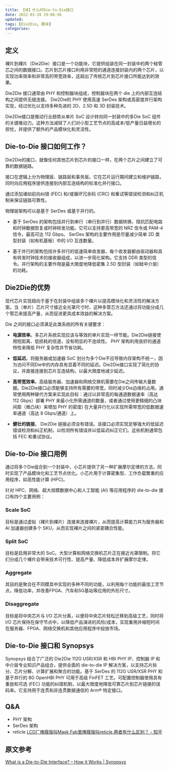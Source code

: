 ```yaml
---
title: 【译】什么时Die-to-Die接口
date: 2022-03-28 19:06:56
updated:
tags: [Die2Die, 翻译]
categories:
---
```


## 定义

裸片到裸片（Die2Die）接口是一个功能块，它提供组装在同一封装中的两个硅管芯之间的数据接口。芯片到芯片接口利用非常短的通道连接封装内的两个芯片，以实现功率效率和非常高的带宽效率，这超出了传统芯片到芯片接口所能达到的效果。

Die2Die 接口通常由 PHY 和控制器块组成，控制器块在两个 die 上的内部互连结构之间提供无缝连接。 Die2Die的 PHY 使用高速 SerDes 架构或高密度并行架构实现，经过优化以支持多种先进的 2D、2.5D 和 3D 封装技术。

Die2Die接口是推动行业趋势从单片 SoC 设计转向同一封装中的多Die SoC 组件的关键推动力。这种方法减轻了人们对小型工艺节点的高成本/低产量日益增长的担忧，并提供了额外的产品模块化和灵活性。

## Die-to-Die 接口如何工作？

Die2Die的接口，就像任何其他芯片到芯片的接口一样，在两个芯片之间建立了可靠的数据链路。

接口在逻辑上分为物理层、链路层和事务层。它在芯片运行期间建立和维护链路，同时向应用程序提供连接到内部互连结构的标准化并行接口。

通过添加诸如前向纠错 (FEC) 和/或循环冗余码 (CRC) 和重试等错误检测和纠正机制来保证链路可靠性。

物理层架构可以是基于 SerDes 或基于并行的。

- 基于 SerDes 的架构包括并行到串行（串行到并行）数据转换、阻抗匹配电路和时钟数据恢复或时钟转发功能。它可以支持更高带宽的 NRZ 信令或 PAM-4 信令，最高可达 112 Gbps。 SerDes 架构的主要作用是尽量减少简单 2D 类型封装（如有机基板）中的 I/O 互连数量。

- 基于并行的架构包括许多并行的低速简单收发器，每个收发器都由驱动器和具有转发时钟技术的接收器组成，以进一步简化架构。它支持 DDR 类型的信令。并行架构的主要作用是最大限度地降低密集 2.5D 型封装（如硅中介层）的功耗。

## Die2Die的优势

现代芯片实现趋向于基于在封装中组装多个裸片以提高模块化和灵活性的解决方案。当（单片）芯片尺寸接近全光罩尺寸时，这种多管芯方法还通过将功能分成几个管芯来提高产量，从而促进更具成本效益的解决方案。

Die 之间的接口必须满足此类系统的所有关键要求：

- **电源效率**。多芯片系统实现应该与等效的单片实现一样节能。Die2Die链接使用短距离、低损耗的信道，没有明显的不连续性。 PHY 架构利用良好的通道特性来降低 PHY 复杂性并节省功耗。

- **低延迟**。将服务器或加速器 SoC 划分为多个Die不应导致内存架构不统一，因为访问不同Die中的内存具有显着不同的延迟。Die2Die接口实现了简化的协议，并直接连接到芯片互连结构，以最大限度地减少延迟。

- **高带宽效率**。高级服务器、加速器和网络交换机需要在Die之间传输大量数据。Die2Die接口必须能够支持所有需要的带宽，同时减少Die边缘的占用。通常使用两种替代方案来实现此目标：通过以非常高的每通道数据速率（高达 112 Gbps）部署 PHY 来最小化所需通道的数量，或者通过使用更精细的凸块间距（微凸块）来增加 PHY 的密度) 在大量并行化以实现所需带宽的低数据速率通道（高达 8 Gbps/通道）上。

- **健壮的链接**。 Die2Die 链接必须没有错误。该接口必须实现足够强大的低延迟错误检测和纠正机制，以检测所有错误并以低延迟纠正它们。这些机制通常包括 FEC 和重试协议。

## Die-to-Die 接口用例

通过将多个Die组合到一个封装中，小芯片提供了另一种扩展摩尔定律的方法，同时实现了产品模块化和工艺节点优化。小芯片用于计算密集型、工作负载繁重的应用程序，如高性能计算 (HPC)。

针对 HPC、网络、超大规模数据中心和人工智能 (AI) 等应用程序的 die-to-die 接口有四个主要用例：

### Scale SoC

目标是通过虚拟（裸片到裸片）连接来连接裸片，从而提高计算能力并为服务器和 AI 加速器创建多个 SKU，从而实现裸片之间的紧密耦合性能。


### Split SoC

目标是启用非常大的 SoC。大型计算和网络交换机芯片正在接近光罩限制。将它们分成几个裸片会带来技术可行性、提高产量、降低成本并扩展摩尔定律。

### Aggregate

其目的是聚合在不同模具中实现的多种不同的功能，以利用每个功能的最佳工艺节点，降低功率，并改善FPGA、汽车和5G基站等应用的外形尺寸。

### Disaggregate

目标是将中央芯片与 I/O 芯片分离，以便将中央芯片轻松迁移到高级工艺，同时将 I/O 芯片保持在保守节点中，以降低产品演进的风险/成本，实现重用并缩短时间在服务器、FPGA、网络交换机和其他应用程序中投放市场。

## Die-to-Die 接口和 Synopsys

Synopsys 结合了广泛的 Die2Die 112G USR/XSR 和 HBI PHY IP、控制器 IP 和中介层专业知识产品组合，提供全面的 die-to-die IP 解决方案，以支持芯片拆分、芯片分解、计算扩展和聚合的功能。基于 SerDes 的 112G USR/XSR PHY 和基于并行的 8G OpenHBI PHY 可用于高级 FinFET 工艺。可配置控制器使用具有重放和可选 (FEC) 功能的纠错机制，以最大限度地降低可靠芯片到芯片链接的误码率。它支持用于连贯和非连贯数据通信的 Arm® 特定接口。

## Q&A

- PHY 架构
- SerDes 架构
- reticle
[LCD厂掩膜版叫Mask,Fab里掩膜版叫reticle,两者有什么区别？ - 知乎](https://www.zhihu.com/question/457213984)



## 原文参考

[What is a Die-to-Die Interface? – How it Works | Synopsys](https://www.synopsys.com/glossary/what-is-die-to-die-interface.html)

